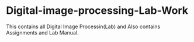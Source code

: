 # Digital-image-processing-Lab-Work
This contains all Digital Image Processin(Lab) and Also contains Assignments and Lab Manual.
